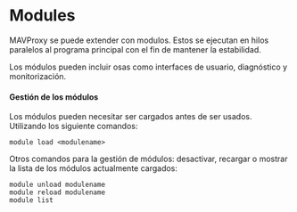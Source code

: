 # Modules

MAVProxy se puede extender con modulos. Estos se ejecutan en hilos paralelos al programa principal con el fin de mantener la estabilidad.

Los módulos pueden incluir osas como interfaces de usuario, diagnóstico y monitorización.

#### Gestión de los módulos
Los módulos pueden necesitar ser cargados antes de ser usados. Utilizando los siguiente comandos:

```
module load <modulename>
```

Otros comandos para la gestión de módulos: desactivar, recargar o mostrar la lista de los módulos actualmente cargados:

```
module unload modulename
module reload modulename
module list
```
